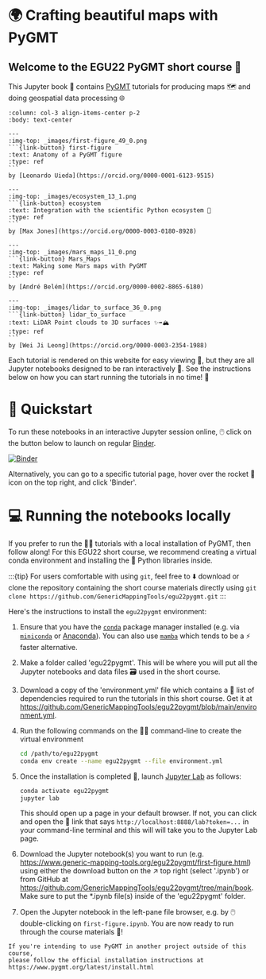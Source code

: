 # 🌍 Crafting beautiful maps with PyGMT

## Welcome to the EGU22 PyGMT short course 🥳

This Jupyter book 📖 contains [PyGMT](https://www.pygmt.org/v0.6.1) tutorials
for producing maps 🗺️ and doing geospatial data processing 🌐

````{panels}
:column: col-3 align-items-center p-2
:body: text-center

---
:img-top: _images/first-figure_49_0.png
```{link-button} first-figure
:text: Anatomy of a PyGMT figure
:type: ref
```
by [Leonardo Uieda](https://orcid.org/0000-0001-6123-9515)

---
:img-top: _images/ecosystem_13_1.png
```{link-button} ecosystem
:text: Integration with the scientific Python ecosystem 🐍
:type: ref
```
by [Max Jones](https://orcid.org/0000-0003-0180-8928)

---
:img-top: _images/mars_maps_11_0.png
```{link-button} Mars_Maps
:text: Making some Mars maps with PyGMT
:type: ref
```
by [André Belém](https://orcid.org/0000-0002-8865-6180)

---
:img-top: _images/lidar_to_surface_36_0.png
```{link-button} lidar_to_surface
:text: LiDAR Point clouds to 3D surfaces ✨➡️🏔
:type: ref
```
by [Wei Ji Leong](https://orcid.org/0000-0003-2354-1988)

````

Each tutorial is rendered on this website for easy viewing 👀, but they are all
Jupyter notebooks designed to be ran interactively 💫. See the instructions
below on how you can start running the tutorials in no time! 🚀

# 🌠 Quickstart

To run these notebooks in an interactive Jupyter session online,
🖱️ click on the button below to launch on regular
[Binder](https://mybinder.readthedocs.io/en/latest/index.html).

[![Binder](https://mybinder.org/badge_logo.svg)](https://mybinder.org/v2/gh/GenericMappingTools/egu22pygmt/main)

Alternatively, you can go to a specific tutorial page, hover over the rocket 🚀
icon on the top right, and click 'Binder'.

# 💻 Running the notebooks locally

If you prefer to run the 🧑‍🏫 tutorials with a local installation of PyGMT, then
follow along! For this EGU22 short course, we recommend creating a virtual
conda environment and installing the 🐍 Python libraries inside.

:::{tip} For users comfortable with using `git`, feel free to ⬇️ download or
clone the repository containing the short course materials directly using
`git clone https://github.com/GenericMappingTools/egu22pygmt.git`
:::

Here's the instructions to install the `egu22pygmt` environment:

1. Ensure that you have the
   [`conda`](https://docs.conda.io/projects/conda/en/latest/user-guide/index.html)
   package manager installed (e.g. via
   [`miniconda`](https://docs.conda.io/en/latest/miniconda.html) or
   [Anaconda](https://www.anaconda.com/products/distribution)).
   You can also use [`mamba`](https://mamba.readthedocs.io/en/latest/installation.html#fresh-install)
   which tends to be a ⚡ faster alternative.

2. Make a folder called 'egu22pygmt'. This will be where you will put all the
   Jupyter notebooks and data files 🗃️ used in the short course.

3. Download a copy of the 'environment.yml' file which contains a 📄 list of
   dependencies required to run the tutorials in this short course. Get it at
   https://github.com/GenericMappingTools/egu22pygmt/blob/main/environment.yml.

4. Run the following commands on the 🧑‍💻 command-line to create the virtual
   environment

    ```bash
    cd /path/to/egu22pygmt
    conda env create --name egu22pygmt --file environment.yml
    ```

5. Once the installation is completed 🏁, launch
   [Jupyter Lab](https://jupyterlab.readthedocs.io) as follows:

    ```bash
    conda activate egu22pygmt
    jupyter lab
    ```

   This should open up a page in your default browser. If not, you can click
   and open the 🔗 link that says `http://localhost:8888/lab?token=...` in your
   command-line terminal and this will will take you to the Jupyter Lab page.

6. Download the Jupyter notebook(s) you want to run (e.g.
   https://www.generic-mapping-tools.org/egu22pygmt/first-figure.html) using
   either the download button on the ↗️ top right (select '.ipynb') or from
   GitHub at https://github.com/GenericMappingTools/egu22pygmt/tree/main/book.
   Make sure to put the *.ipynb file(s) inside of the 'egu22pygmt' folder.

7. Open the Jupyter notebook in the left-pane file browser, e.g. by
   🖱️ double-clicking on `first-figure.ipynb`. You are now ready to run through
   the course materials 🎉!

```{note}
If you're intending to use PyGMT in another project outside of this course,
please follow the official installation instructions at
https://www.pygmt.org/latest/install.html
```
